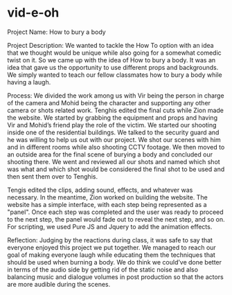 # vid-e-oh

Project Name: How to bury a body

Project Description: We wanted to tackle the How To option with an idea that we thought would be unique while also going for a somewhat comedic twist on it. So we came up with the idea of How to bury a body. It was an idea that gave us the opportunity to use different props and backgrounds. We simply wanted to teach our fellow classmates how to bury a body while having a laugh.

Process: We divided the work among us with Vir being the person in charge of the camera and Mohid being the character and supporting any other camera or shots related work. Tenghis edited the final cuts while Zion made the website. We started by grabbing the equipment and props and having Vir and Mohid’s friend play the role of the victim. We started our shooting inside one of the residential buildings. We talked to the security guard and he was willing to help us out with our project. We shot our scenes with him and in different rooms while also shooting CCTV footage. We then moved to an outside area for the final scene of burying a body and concluded our shooting there. We went and reviewed all our shots and named which shot was what and which shot would be considered the final shot to be used and then sent them over to Tenghis.

Tengis edited the clips, adding sound, effects, and whatever was necessary. In the meantime, Zion worked on building the website. The website has a simple interface, with each step being represented as a "panel". Once each step was completed and the user was ready to proceed to the next step, the panel would fade out to reveal the next step, and so on. For scripting, we used Pure JS and Jquery to add the animation effects. 

Reflection: Judging by the reactions during class, it was safe to say that everyone enjoyed this project we put together. We managed to reach our goal of making everyone laugh while educating them the techniques that should be used when burning a body. We do think we could’ve done better in terms of the audio side by getting rid of the static noise and also balancing music and dialogue volumes in post production so that the actors are more audible during the scenes. 


